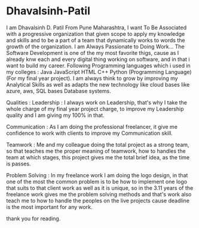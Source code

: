 # Dhavalsinh-Patil
I am Dhavalsinh D. Patil From Pune Maharashtra, I want To Be Associated with a progressive organization that given scope to apply my knowledge and skills and to be a part of a team that dynamically works to words the growth of the organization.
I am Always Passionate to Doing Work...
The Software Development is one of the my most favorite thigs, cause as I already knw each and every digital thing working on software, and in that i want to build my career.
Following Programming languages which i used in my colleges :
Java
JavaScript
HTML
C++
Python (Programming Language) (For my final year project).
I am always think to grow by improving my Analytical Skills as well as adapts the new technology like cloud bases like azure, aws, SQL bases Database systems.

Qualities :
Leadership : I always work on Leadership, that's why I take the whole charge of my final year project charge, to improve my Leadership quality and I am giving my 100% in that.

Communication : As I am doing the professional freelancer, it give me confidence to work with clients to improve my Communication skill.

Teamwork : Me and my colleague doing the total project as a strong team, so that teaches me the proper meaning of teamwork, how to handles the team at which stages, this project gives me the total brief idea, as the time is passes.

Problem Solving : In my freelance work I am doing the logo design, in that one of the most the common problem is to be how to implement one logo that suits to that client work as well as it is unique, so in the 3.11 years of the freelance work gives me the problem solving methods and that's work also teach me to how to handle the peoples on the live projects cause deadline is the most important for any work.

thank you for reading.
